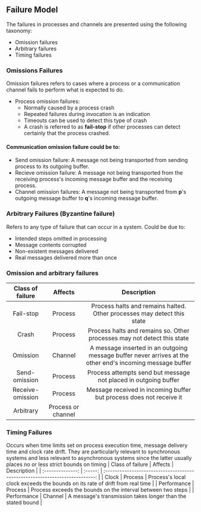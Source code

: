## Failure Model
The failures in processes and channels are presented using the following taxonomy:
* Omission failures 
* Arbitrary failures
* Timing failures

### Omissions Failures
Omission failures refers to cases where a process or a communication channel fails to perform what is expected to do.
  * Process omission failures:
    * Normally caused by a process crash
    * Repeated failures during invocation is an indication
    * Timeouts can be used to detect this type of crash 
    * A crash is referred to as __fail-stop__ if other processes can detect certainly that the process crashed. 

#### Communication omission failure could be to: 
  * Send omission failure: A message not being transported from sending process to its outgoing buffer. 
  * Recieve omission failure: A message not being transported from the receiving process's incoming message buffer and the receiving process. 
  * Channel omission failures: A message not being transported from **p**'s outgoing message buffer to **q**'s incoming message buffer.

### Arbitrary Failures (Byzantine failure)
Refers to any type of failure that can occur in a system. Could be due to: 
  * Intended steps omitted in processing
  * Message contents corrupted 
  * Non-existent messages delivered 
  * Real messages delivered more than once

### Omission and arbitrary failures
| Class of failure |      Affects       |                                                Description                                                |
| :--------------: | :----------------: | :-------------------------------------------------------------------------------------------------------: |
|    Fail-stop     |      Process       |                  Process halts and remains halted. Other processes may detect this state                  |
|      Crash       |      Process       |                  Process halts and remains so. Other processes may not detect this state                  |
|     Omission     |      Channel       | A message inserted in an outgoing message buffer never arrives at the other end's incoming message buffer |
|  Send-omission   |      Process       |                      Process attempts send but message not placed in outgoing buffer                      |
| Receive-omission |      Process       |                    Message received in incoming buffer but process does not receive it                    |
|    Arbitrary     | Process or channel |                                                                                                           |


### Timing Failures

Occurs when time limits set on process execution time, message delivery time
and clock rate drift. They are particularly relevant to synchronous systems and less relevant to asynchronous systems since the latter usually places no or less strict bounds on timing 
| Class of failure | Affects |                                 Description                                  |
| :--------------: | :-----: | :--------------------------------------------------------------------------: |
|      Clock       | Process | Process's local clock exceeds the bounds on its rate of drift from real time |
|   Performance    | Process |         Process exceeds the bounds on the interval between two steps         |
|   Performance    | Channel |         A message's transmission takes longer than the stated bound          |
